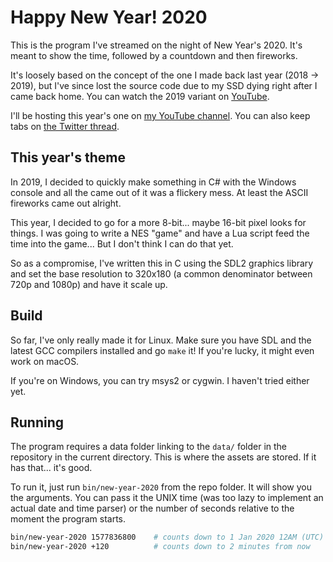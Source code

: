 # Happy New Year! 2020

This is the program I've streamed on the night of New Year's 2020. It's meant
to show the time, followed by a countdown and then fireworks.

It's loosely based on the concept of the one I made back last year (2018 → 2019), but I've since lost the source code due to my SSD dying right after I came back home. You can watch the 2019 variant on [YouTube](https://www.youtube.com/watch?v=zznx54EFqSk).

I'll be hosting this year's one on [my YouTube channel](https://www.youtube.com/channel/UC2ZgvSezqPAuGZjQdYPevjQ). You can also keep tabs on [the Twitter thread](https://twitter.com/thegreatrazz/status/1200701552341606400).

## This year's theme

In 2019, I decided to quickly make something in C# with the Windows console and all the came out of it was a flickery mess. At least the ASCII fireworks came out alright.

This year, I decided to go for a more 8-bit... maybe 16-bit pixel looks for things. I was going to write a NES "game" and have a Lua script feed the time into the game... But I don't think I can do that yet.

So as a compromise, I've written this in C using the SDL2 graphics library and set the base resolution to 320x180 (a common denominator between 720p and 1080p) and have it scale up.

## Build

So far, I've only really made it for Linux. Make sure you have SDL and the latest GCC compilers installed and go `make` it! If you're lucky, it might even work on macOS.

If you're on Windows, you can try msys2 or cygwin. I haven't tried either yet.

## Running

The program requires a data folder linking to the `data/` folder in the repository in the current directory. This is where the assets are stored. If it has that... it's good.

To run it, just run `bin/new-year-2020` from the repo folder. It will show you the arguments. You can pass it the UNIX time (was too lazy to implement an actual date and time parser) or the number of seconds relative to the moment the program starts.

```bash
bin/new-year-2020 1577836800    # counts down to 1 Jan 2020 12AM (UTC)
bin/new-year-2020 +120          # counts down to 2 minutes from now
```


